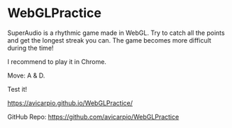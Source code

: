 # WebGLPractice

SuperAudio is a rhythmic game made in WebGL. Try to catch all the points and get the longest streak you can.
The game becomes more difficult during the time!

I recommend to play it in Chrome.

Move: A & D.

Test it!

https://avicarpio.github.io/WebGLPractice/


GitHub Repo: https://github.com/avicarpio/WebGLPractice
